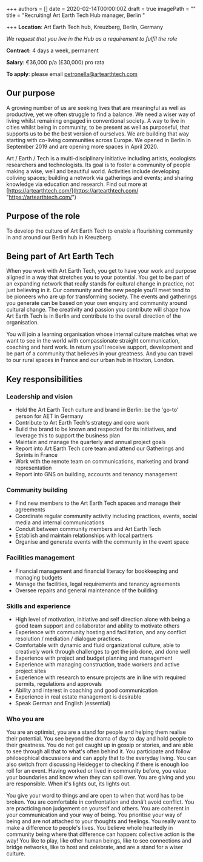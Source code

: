 +++
authors = []
date = 2020-02-14T00:00:00Z
draft = true
imagePath = ""
title = "Recruiting! Art Earth Tech Hub manager, Berlin "

+++
**Location**: Art Earth Tech hub, Kreuzberg, Berlin, Germany

_We request that you live in the Hub as a requirement to fulfil the role_

**Contract:** 4 days a week, permanent

**Salary**: €36,000 p/a (£30,000) pro rata

**To apply**: please email [petronella@artearthtech.com](mailto:petronella@artearthtech.com)

## Our purpose

A growing number of us are seeking lives that are meaningful as well as productive, yet we often struggle to find a balance. We need a wiser way of living whilst remaining engaged in conventional society. A way to live in cities whilst being in community, to be present as well as purposeful, that supports us to be the best version of ourselves. We are building that way starting with co-living communities across Europe. We opened in Berlin in September 2019 and are opening more spaces in April 2020. 

Art / Earth / Tech is a multi-disciplinary initiative including artists, ecologists researchers and technologists. Its goal is to foster a community of people making a wise, well and beautiful world. Activities include developing coliving spaces; building a network via gatherings and events; and sharing knowledge via education and research. Find out more at [https://artearthtech.com/](https://artearthtech.com/ "https://artearthtech.com/")

## Purpose of the role

To develop the culture of Art Earth Tech to enable a flourishing community in and around our Berlin hub in Kreuzberg.

## Being part of Art Earth Tech

When you work with Art Earth Tech, you get to have your work and purpose aligned in a way that stretches you to your potential. You get to be part of an expanding network that really stands for cultural change in practice, not just believing in it. Our community and the new people you’ll meet tend to be pioneers who are up for transforming society. The events and gatherings you generate can be based on your own enquiry and community around cultural change. The creativity and passion you contribute will shape how Art Earth Tech is in Berlin and contribute to the overall direction of the organisation.

You will join a learning organisation whose internal culture matches what we want to see in the world with compassionate straight communication, coaching and hard work. In return you’ll receive support, development and be part of a community that believes in your greatness. And you can travel to our rural spaces in France and our urban hub in Hoxton, London.

## Key responsibilities

### **Leadership and vision**

* Hold the Art Earth Tech culture and brand in Berlin: be the 'go-to' person for AET in Germany
* Contribute to Art Earth Tech's strategy and core work
* Build the brand to be known and respected for its initiatives, and leverage this to support the business plan
* Maintain and manage the quarterly and annual project goals
* Report into Art Earth Tech core team and attend our Gatherings and Sprints in France
* Work with the remote team on communications, marketing and brand representation
* Report into GNS on building, accounts and tenancy management

### **Community building**

* Find new members to the Art Earth Tech spaces and manage their agreements
* Coordinate regular community activity including practices, events, social media and internal communications
* Conduit between community members and Art Earth Tech
* Establish and maintain relationships with local partners
* Organise and generate events with the community in the event space

### **Facilities management**

* Financial management and financial literacy for bookkeeping and managing budgets
* Manage the facilities, legal requirements and tenancy agreements
* Oversee repairs and general maintenance of the building

### **Skills and experience**

* High level of motivation, initiative and self direction alone with being a good team support and collaborator and ability to motivate others
* Experience with community hosting and facilitation, and any conflict resolution / mediation / dialogue practices.
* Comfortable with dynamic and fluid organizational culture, able to creatively work through challenges to get the job done, and done well
* Experience with project and budget planning and management
* Experience with managing construction, trade workers and active project sites
* Experience with research to ensure projects are in line with required permits, regulations and approvals
* Ability and interest in coaching and good communication
* Experience in real estate management is desirable
* Speak German and English (essential)

### Who you are

You are an optimist, you are a stand for people and helping them realise their potential. You see beyond the drama of day to day and hold people to their greatness. You do not get caught up in gossip or stories, and are able to see through all that to what's often behind it. You participate and follow philosophical discussions and can apply that to the everyday living. You can also switch from discussing Heidegger to checking if there is enough loo roll for an event. Having worked or lived in community before, you value your boundaries and know when they can spill over. You are giving and you are responsible. When it's lights out, its lights out.

You give your word to things and are open to when that word has to be broken. You are comfortable in confrontation and donâ’t avoid conflict. You are practicing non judgement on yourself and others. You are coherent in your communication and your way of being. You prioritise your way of being and are not attached to your thoughts and feelings. You really want to make a difference to people's lives. You believe whole heartedly in community being where that difference can happen: collective action is the way! You like to play, like other human beings, like to see connections and bridge networks, like to host and celebrate, and are a stand for a wiser culture.